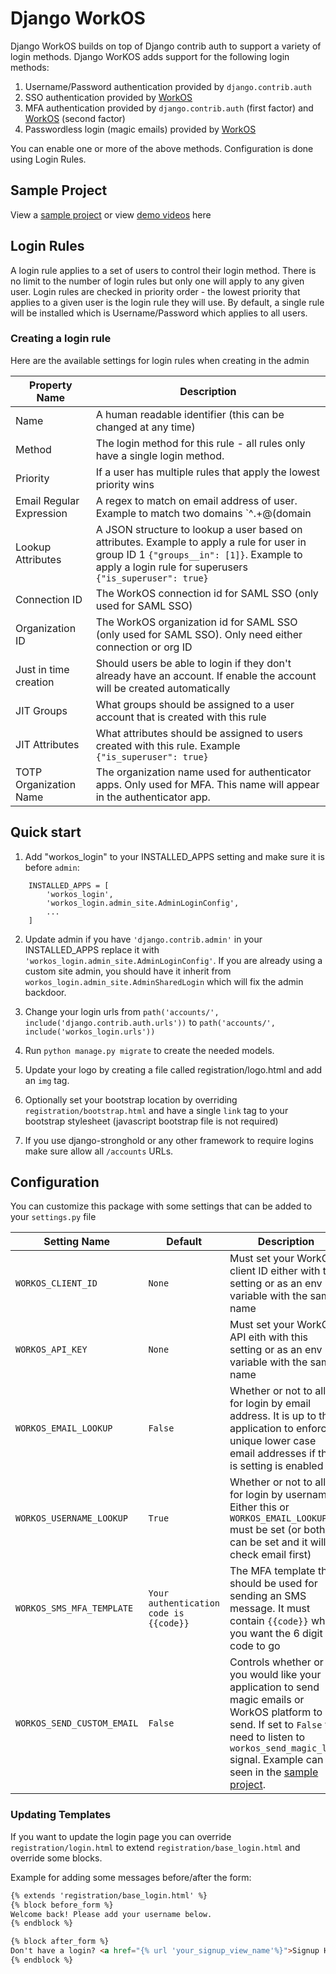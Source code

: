 # Django WorkOS

Django WorkOS builds on top of Django contrib auth to support a variety of login methods.
Django WorKOS adds support for the following login methods:

1. Username/Password authentication provided by `django.contrib.auth`
2. SSO authentication provided by [WorkOS](https://workos.com)
3. MFA authentication provided by `django.contrib.auth` (first factor) and [WorkOS](https://workos.com) (second factor)
4. Passwordless login (magic emails) provided by [WorkOS](https://workos.com)

You can enable one or more of the above methods.
Configuration is done using Login Rules. 

## Sample Project
View a [sample project](sample_project/README.md) or view [demo videos](sample_project/README.md#demo-videos) here

## Login Rules

A login rule applies to a set of users to control their login method.
There is no limit to the number of login rules but only one will apply to any given user.
Login rules are checked in priority order - the lowest priority that applies to a given user is the login rule they will use.
By default, a single rule will be installed which is Username/Password which applies to all users.

### Creating a login rule

Here are the available settings for login rules when creating in the admin

| Property Name            | Description                                                                                                                                                                                        |
|--------------------------|----------------------------------------------------------------------------------------------------------------------------------------------------------------------------------------------------|
| Name                     | A human readable identifier (this can be changed at any time)                                                                                                                                      |
| Method                   | The login method for this rule - all rules only have a single login method.                                                                                                                        |
| Priority                 | If a user has multiple rules that apply the lowest priority wins                                                                                                                                   |
| Email Regular Expression | A regex to match on email address of user. Example to match two domains `^.+@(domain                                                                                                               |domain2)\.com$` |
| Lookup Attributes        | A JSON structure to lookup a user based on attributes. Example to apply a rule for user in group ID 1 `{"groups__in": [1]}`. Example to apply a login rule for superusers `{"is_superuser": true}` |
| Connection ID            | The WorkOS connection id for SAML SSO (only used for SAML SSO)                                                                                                                                     |
| Organization ID          | The WorkOS organization id for SAML SSO (only used for SAML SSO). Only need either connection or org ID                                                                                            |                                                                                                                                  
| Just in time creation    | Should users be able to login if they don't already have an account. If enable the account will be created automatically                                                                           |
| JIT Groups               | What groups should be assigned to a user account that is created with this rule                                                                                                                    |
| JIT Attributes           | What attributes should be assigned to users created with this rule. Example `{"is_superuser": true}`                                                                                               |
| TOTP Organization Name   | The organization name used for authenticator apps. Only used for MFA. This name will appear in the authenticator app.                                                                              |


## Quick start

1. Add "workos_login" to your INSTALLED_APPS setting and make sure it is before `admin`:
```
    INSTALLED_APPS = [
        'workos_login',
        'workos_login.admin_site.AdminLoginConfig',
        ...
    ]
```

2. Update admin if you have `'django.contrib.admin'` in your INSTALLED_APPS replace it with `'workos_login.admin_site.AdminLoginConfig'`.
If you are already using a custom site admin, you should have it inherit from `workos_login.admin_site.AdminSharedLogin` which will fix the admin backdoor.

3. Change your login urls from `path('accounts/', include('django.contrib.auth.urls'))`  to `path('accounts/', include('workos_login.urls'))`

4. Run `python manage.py migrate` to create the needed models.

5. Update your logo by creating a file called registration/logo.html and add an `img` tag.
6. Optionally set your bootstrap location by overriding `registration/bootstrap.html` and have a single `link` tag to your bootstrap stylesheet (javascript bootstrap file is not required)
7. If you use django-stronghold or any other framework to require logins make sure allow all `/accounts` URLs.


## Configuration

You can customize this package with some settings that can be added to your `settings.py` file

| Setting Name               | Default                                | Description                                                                                                                                                                                                                                                              | 
|----------------------------|----------------------------------------|--------------------------------------------------------------------------------------------------------------------------------------------------------------------------------------------------------------------------------------------------------------------------|
| `WORKOS_CLIENT_ID`         | `None`                                 | Must set your WorkOS client ID either with this setting or as an env variable with the same name                                                                                                                                                                         |
| `WORKOS_API_KEY`           | `None`                                 | Must set your WorkOS API eith with this setting or as an env variable with the same name                                                                                                                                                                                 |
| `WORKOS_EMAIL_LOOKUP`      | `False`                                | Whether or not to allow for login by email address. It is up to the application to enforce unique lower case email addresses if this is setting is enabled                                                                                                               |
| `WORKOS_USERNAME_LOOKUP`   | `True`                                 | Whether or not to allow for login by username. Either this or `WORKOS_EMAIL_LOOKUP` must be set (or both can be set and it will check email first)                                                                                                                       |
| `WORKOS_SMS_MFA_TEMPLATE`  | `Your authentication code is {{code}}` | The MFA template that should be used for sending an SMS message. It must contain `{{code}}` where you want the 6 digit code to go                                                                                                                                        |
| `WORKOS_SEND_CUSTOM_EMAIL` | `False`                                | Controls whether or not you would like your application to send magic emails or WorkOS platform to send. If set to `False` you need to listen to `workos_send_magic_link` signal. Example can be seen in the [sample project](sample_project/custom_user/models.py#L21). |

### Updating Templates

If you want to update the login page you can override `registration/login.html` to extend `registration/base_login.html` and override some blocks.

Example for adding some messages before/after the form:

```html
{% extends 'registration/base_login.html' %}
{% block before_form %}
Welcome back! Please add your username below.
{% endblock %}

{% block after_form %}
Don't have a login? <a href="{% url 'your_signup_view_name'%}">Signup Here</a>
{% endblock %}
```

